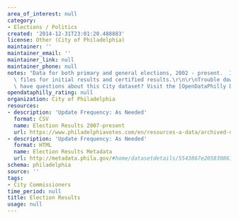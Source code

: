 ```yaml
---
area_of_interest: null
category:
- Elections / Politics
created: '2014-12-31T23:01:20.488883'
license: Other (City of Philadelphia)
maintainer: ''
maintainer_email: ''
maintainer_link: null
maintainer_phone: null
notes: "Data for both primary and general elections, 2002 - present.  Includes separate\
  \ files for initial results and certified results.\r\n\r\nTrouble downloading or\
  \ have questions about this City dataset? Visit the [OpenDataPhilly Discussion Group](http://www.phila.gov/data/discuss/)"
opendataphilly_rating: null
organization: City of Philadelphia
resources:
- description: 'Update Frequency: As Needed'
  format: CSV
  name: Election Results 2007-present
  url: https://www.philadelphiavotes.com/en/resources-a-data/archived-data-sets
- description: 'Update Frequency: As Needed'
  format: HTML
  name: Election Results Metadata
  url: http://metadata.phila.gov/#home/datasetdetails/5543867e20583086178c4f66/representationdetails/55438ace9b989a05172d0d80/
schema: philadelphia
source: ''
tags:
- City Commissioners
time_period: null
title: Election Results
usage: null
---
```

